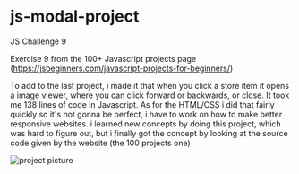# js-modal-project
JS Challenge 9 

Exercise 9 from the 100+ Javascript projects page (https://jsbeginners.com/javascript-projects-for-beginners/)

To add to the last project, i made it that when you click a store item it opens a image viewer, 
where you can click forward or backwards, or close. It took me 138 lines of code in Javascript.
As for the HTML/CSS i did that fairly quickly so it's not gonna be perfect, i have to work on how to make better responsive websites.
i learned new concepts by doing this project, which was hard to figure out, but i finally got the concept by looking at the source code given by the website (the 100 projects one)

![project picture](challenge9.png)
